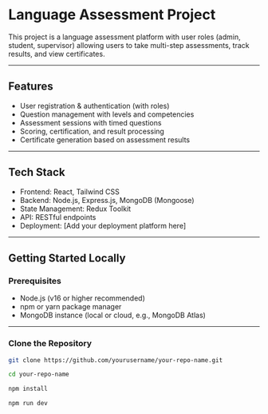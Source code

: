 # Language Assessment Project

This project is a language assessment platform with user roles (admin, student, supervisor) allowing users to take multi-step assessments, track results, and view certificates.

---

## Features

- User registration & authentication (with roles)  
- Question management with levels and competencies  
- Assessment sessions with timed questions  
- Scoring, certification, and result processing  
- Certificate generation based on assessment results

---

## Tech Stack

- Frontend: React, Tailwind CSS  
- Backend: Node.js, Express.js, MongoDB (Mongoose)  
- State Management: Redux Toolkit  
- API: RESTful endpoints  
- Deployment: [Add your deployment platform here]

---

## Getting Started Locally

### Prerequisites

- Node.js (v16 or higher recommended)  
- npm or yarn package manager  
- MongoDB instance (local or cloud, e.g., MongoDB Atlas)

---

### Clone the Repository

```bash
git clone https://github.com/yourusername/your-repo-name.git
```
```bash
cd your-repo-name
```
```bash
npm install
```
```bash
npm run dev
```